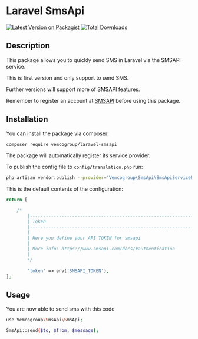 # Laravel SmsApi

[![Latest Version on Packagist](https://img.shields.io/packagist/v/vemcogroup/laravel-smsapi.svg?style=flat-square)](https://packagist.org/packages/vemcogroup/laravel-smsapi)
[![Total Downloads](https://img.shields.io/packagist/dt/vemcogroup/laravel-smsapi.svg?style=flat-square)](https://packagist.org/packages/vemcogroup/laravel-smsapi)

## Description

This package allows you to quickly send SMS in Laravel via the SMSAPI service.

This is first version and only support to send SMS.

Further versions will support more of SMSAPI features. 

Remember to register an account at [SMSAPI](https://www.smsapi.com/en/signup) before using this package.

## Installation

You can install the package via composer:

```bash
composer require vemcogroup/laravel-smsapi
```

The package will automatically register its service provider.

To publish the config file to `config/translation.php` run:

```bash
php artisan vendor:publish --provider="Vemcogroup\SmsApi\SmsApiServiceProvider"
```

This is the default contents of the configuration:

```php
return [

    /*
        |--------------------------------------------------------------------------
        | Token
        |--------------------------------------------------------------------------
        |
        | Here you define your API TOKEN for smsapi
        |
        | More info: https://www.smsapi.com/docs/#authentication
        |
        */
    
        'token' => env('SMSAPI_TOKEN'),
];
```

## Usage

You are now able to send sms with this code 

```bash
use Vemcogroup\SmsApi\SmsApi;

SmsApi::send($to, $from, $message);
``` 
